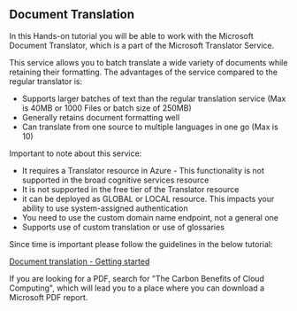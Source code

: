 ## Document Translation

In this Hands-on tutorial you will be able to work with the Microsoft Document Translator, which is a part of the Microsoft Translator Service. 

This service allows you to batch translate a wide variety of documents while retaining their formatting. The advantages of the service compared to the regular translator is: 
- Supports larger batches of text than the regular translation service (Max is 40MB or 1000 Files or batch size of 250MB)
- Generally retains document formatting well
- Can translate from one source to multiple languages in one go (Max is 10)

Important to note about this service:
- It requires a Translator resource in Azure - This functionality is not supported in the broad cognitive services resource
- It is not supported in the free tier of the Translator resource
- it can be deployed as GLOBAL or LOCAL resource. This impacts your ability to use system-assigned authentication
- You need to use the custom domain name endpoint, not a general one
- Supports use of custom translation or use of glossaries

Since time is important please follow the guidelines in the below tutorial: 

[Document translation - Getting started](https://docs.microsoft.com/en-us/azure/cognitive-services/translator/document-translation/get-started-with-document-translation?tabs=csharp)

If you are looking for a PDF, search for "The Carbon Benefits of Cloud Computing", which will lead you to a place where you can download a Microsoft PDF report.

